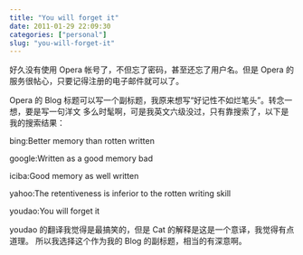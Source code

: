 ```yaml
---
title: "You will forget it"
date: 2011-01-29 22:09:30
categories: ["personal"]
slug: "you-will-forget-it"
---
```




好久没有使用 Opera 帐号了，不但忘了密码，甚至还忘了用户名。但是 Opera
的服务很帖心，只要记得注册的电子邮件就可以了。

Opera 的 Blog
标题可以写一个副标题，我原来想写“好记性不如烂笔头”。转念一想，要是写一句洋文
多么时髦啊，可是我英文六级没过，只有靠搜索了，以下是我的搜索结果：

bing:Better memory than rotten written

google:Written as a good memory bad

iciba:Good memory as well written

yahoo:The retentiveness is inferior to the rotten writing skill

youdao:You will forget it

youdao 的翻译我觉得是最搞笑的，但是 Cat 的解释是这是一个意译，我觉得有点道理。
所以我选择这个作为我的 Blog 的副标题，相当的有深意啊。
